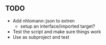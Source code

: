 ## TODO

- Add nhlomann::json to extren
    - setup an interface/imported target?
- Test the script and make sure things work
- Use as subproject and test
